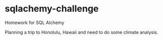 # sqlachemy-challenge
Homework for SQL Alchemy

Planning a trip to Honolulu, Hawaii and need to do some climate analysis.
